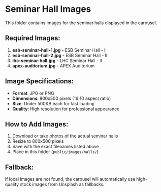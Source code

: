 # Seminar Hall Images

This folder contains images for the seminar halls displayed in the carousel.

## Required Images:

1. **esb-seminar-hall-1.jpg** - ESB Seminar Hall - I
2. **esb-seminar-hall-2.jpg** - ESB Seminar Hall - II  
3. **lhc-seminar-hall.jpg** - LHC Seminar Hall - II
4. **apex-auditorium.jpg** - APEX Auditorium

## Image Specifications:

- **Format**: JPG or PNG
- **Dimensions**: 800x500 pixels (16:10 aspect ratio)
- **Size**: Under 500KB each for fast loading
- **Quality**: High resolution for professional appearance

## How to Add Images:

1. Download or take photos of the actual seminar halls
2. Resize to 800x500 pixels
3. Save with the exact filenames listed above
4. Place in this folder (`public/images/halls/`)

## Fallback:

If local images are not found, the carousel will automatically use high-quality stock images from Unsplash as fallbacks.
